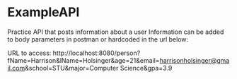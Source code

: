 # ExampleAPI
Practice API that posts information about a user
Information can be added to body parameters in postman or hardcoded in the url below:

URL to access:
http://localhost:8080/person?fName=Harrison&lName=Holsinger&age=21&email=harrisonholsinger@gmail.com&school=STU&major=Computer Science&gpa=3.9 

